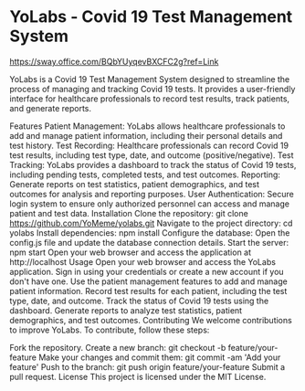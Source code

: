# YoLabs - Covid 19 Test Management System
https://sway.office.com/BQbYUyqevBXCFC2g?ref=Link

YoLabs is a Covid 19 Test Management System designed to streamline the process of managing and tracking Covid 19 tests. It provides a user-friendly interface for healthcare professionals to record test results, track patients, and generate reports.

Features
Patient Management: YoLabs allows healthcare professionals to add and manage patient information, including their personal details and test history.
Test Recording: Healthcare professionals can record Covid 19 test results, including test type, date, and outcome (positive/negative).
Test Tracking: YoLabs provides a dashboard to track the status of Covid 19 tests, including pending tests, completed tests, and test outcomes.
Reporting: Generate reports on test statistics, patient demographics, and test outcomes for analysis and reporting purposes.
User Authentication: Secure login system to ensure only authorized personnel can access and manage patient and test data.
Installation
Clone the repository: git clone https://github.com/YoMeme/yolabs.git
Navigate to the project directory: cd yolabs
Install dependencies: npm install
Configure the database: Open the config.js file and update the database connection details.
Start the server: npm start
Open your web browser and access the application at http://localhost
Usage
Open your web browser and access the YoLabs application.
Sign in using your credentials or create a new account if you don't have one.
Use the patient management features to add and manage patient information.
Record test results for each patient, including the test type, date, and outcome.
Track the status of Covid 19 tests using the dashboard.
Generate reports to analyze test statistics, patient demographics, and test outcomes.
Contributing
We welcome contributions to improve YoLabs. To contribute, follow these steps:

Fork the repository.
Create a new branch: git checkout -b feature/your-feature
Make your changes and commit them: git commit -am 'Add your feature'
Push to the branch: git push origin feature/your-feature
Submit a pull request.
License
This project is licensed under the MIT License.

